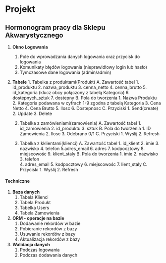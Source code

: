 # Projekt

## **Hormonogram pracy dla Sklepu Akwarystycznego**

1. **Okno Logowania**
    1. Pole do wprowadzania danych logowania oraz przycisk do logowania
    2. Komunikaty błędów logowania (nieprawidłowy login lub hasło)
    3. Tymczasowe dane logowania (admin/admin)

2. **Tabele**
        1. Tabelka z produktami(Produkt)
       A. Zawartość tabel
          1. id_produktu
          2. nazwa_produktu
          3. cenna_netto
          4. cenna_brutto
          5. id_kategoria (klucz obcy połączony z tabelą Kategoria)
          6. dostepnych_sztuk
          7. dostepny
       B. Pola do tworzenia
          1. Nazwa Produktu
          2. Kategoria podawana w cyfrach 1-9 zgodna z tabelą Kategoria
          3. Cena Netto
          4. Cena Brutto
          5. Ilosc
          6. Dostepnosc
       C. Przyciski
          1. Send(create)
          2. Update
          3. Delete
         
   2. Tabelka z zamówieniami(zamowienia)
        A. Zawartość tabel
          1. id_zamowienia
          2. id_produktu
          3. sztuk
        B. Pola do tworzenia
          1. ID Zamowienia
          2. Ilosc
          3. Odebrano 0/1
        C. Przyciski
          1. Wyślij
          2. Refresh
         
   3. Tabelka z kklientami(klienci)
        A. Zawartość tabel
          1. id_klient
          2. imie
          3. nazwisko
          4. telefon
          5.adres_email
          6. adres
          7. kodpocztowy
          8. miejscowośc
          9. klient_staly
        B. Pola do tworzenia
          1. imie
          2. nazwisko
          3. telefon   
          4. adres_email
          5. kodpocztowy
          6. miejscowośc
          7. lient_staly
        C. Przyciski
          1. Wyślij
          2. Refresh

#### Techniczne

1. **Baza danych**
    1. Tabela Klienci
    2. Tabela Produkt
    3. Tabelka Users
    4. Tabela Zamowienia
2. **ORM - operacje na bazie**
    1. Dodawanie rekordów w bazie
    2. Pobieranie rekordów z bazy
    3. Usuwanie rekordów z bazy
    4. Aktualizacja rekordów z bazy
3. **Walidacja danych**
    1. Podczas logowania
    2. Podczas dodawania danych
